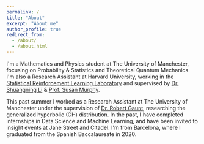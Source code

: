 ```yaml
---
permalink: /
title: "About"
excerpt: "About me"
author_profile: true
redirect_from: 
  - /about/
  - /about.html
---
```


I'm a Mathematics and Physics student at The University of Manchester, focusing on Probability & Statistics and Theoretical Quantum Mechanics. I'm also a Research Assistant at Harvard University, working in the <a href="http://people.seas.harvard.edu/~samurphy/lab/overview.html" target="_blank">Statistical Reinforcement Learning Laboratory</a> and supervised by <a href="https://lsn235711.github.io/" target="_blank">Dr. Shuangning Li</a> & <a href="http://people.seas.harvard.edu/~samurphy/" target="_blank">Prof. Susan Murphy</a>.

This past summer I worked as a Research Assistant at The University of Manchester under the supervision of <a href="https://sites.google.com/site/robertedwardgauntmanchester/" target="_blank">Dr. Robert Gaunt</a>, researching the generalized hyperbolic (GH) distribution. In the past, I have completed internships in Data Science and Machine Learning, and have been invited to insight events at Jane Street and Citadel. I'm from Barcelona, where I graduated from the Spanish Baccalaureate in 2020.
